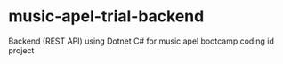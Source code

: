 # music-apel-trial-backend
Backend (REST API) using Dotnet C# for music apel bootcamp coding id project
